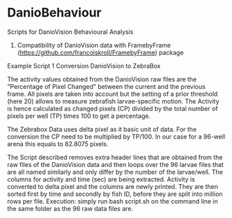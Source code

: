 # DanioBehaviour
Scripts for DanioVision Behavioural Analysis

1) Compatibility of DanioVision data with FramebyFrame (https://github.com/francoiskroll/FramebyFrame) package

Example Script 1 Conversion DanioVision to ZebraBox 

The activity values obtained from the DanioVision raw files are the "Percentage of Pixel Changed" between the current and the previous frame. All pixels are taken into account but the setting of a prior threshold (here 20) allows to measure zebrafish larvae-specific motion. The Activity is hence calculated as changed pixels (CP) divided by the total number of pixels per well (TP) times 100 to get a percentage. 

The Zebrabox Data uses delta pixel as it basic unit of data. For the conversion the CP need to be multiplied by TP/100. In our case for a 96-well arena this equals to 82.8075 pixels. 

The Script described removes extra header lines that are obtained from the raw files of the DanioVision data and then loops over the 96 larvae files that are all named similarly and only differ by the number of the larvae/well. The columns for activity and time (sec) are being extracted. Activity is converted to delta pixel and the columns are newly printed. They are then sorted first by time and secondly by fish ID, before they are split into million rows per file. Execution: simply run bash script.sh on the command line in the same folder as the 96 raw data files are. 
